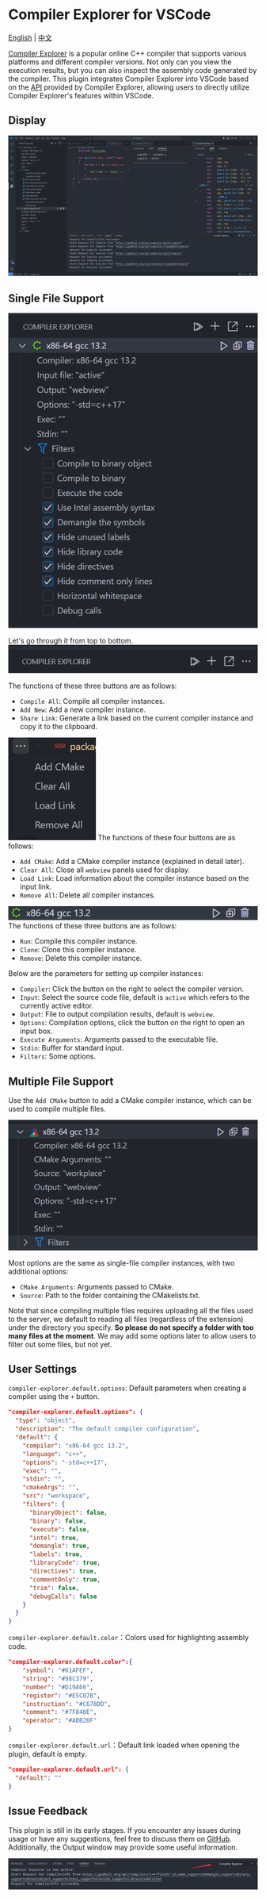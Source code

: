 # Compiler Explorer for VSCode

[English](./README.md) | [中文](./README-zh.md)

[Compiler Explorer](https://github.com/compiler-explorer/compiler-explorer) is a popular online C++ compiler that supports various platforms and different compiler versions. Not only can you view the execution results, but you can also inspect the assembly code generated by the compiler. This plugin integrates Compiler Explorer into VSCode based on the [API](https://github.com/compiler-explorer/compiler-explorer/blob/main/docs/API.md) provided by Compiler Explorer, allowing users to directly utilize Compiler Explorer's features within VSCode.

## Display

![Display](docs/Display.png)

## Single File Support

![UI](docs/SingleFile.png)

Let's go through it from top to bottom.
![view](docs/View.png)

The functions of these three buttons are as follows:
- `Compile All`: Compile all compiler instances.
- `Add New`: Add a new compiler instance.
- `Share Link`: Generate a link based on the current compiler instance and copy it to the clipboard.

![Extra](docs/Extra.png)
The functions of these four buttons are as follows:
- `Add CMake`: Add a CMake compiler instance (explained in detail later).
- `Clear All`: Close all `webview` panels used for display.
- `Load Link`: Load information about the compiler instance based on the input link.
- `Remove All`: Delete all compiler instances.

![instance](docs/Instance.png)
The functions of these three buttons are as follows:
- `Run`: Compile this compiler instance.
- `Clone`: Clone this compiler instance.
- `Remove`: Delete this compiler instance.

Below are the parameters for setting up compiler instances:

- `Compiler`: Click the button on the right to select the compiler version.
- `Input`: Select the source code file, default is `active` which refers to the currently active editor.
- `Output`: File to output compilation results, default is `webview`.
- `Options`: Compilation options, click the button on the right to open an input box.
- `Execute Arguments`: Arguments passed to the executable file.
- `Stdin`: Buffer for standard input.
- `Filters`: Some options.

## Multiple File Support
Use the `Add CMake` button to add a CMake compiler instance, which can be used to compile multiple files.

![CMake](docs/CMake.png)

Most options are the same as single-file compiler instances, with two additional options:
- `CMake Arguments`: Arguments passed to CMake.
- `Source`: Path to the folder containing the CMakelists.txt.

Note that since compiling multiple files requires uploading all the files used to the server, we default to reading all files (regardless of the extension) under the directory you specify. **So please do not specify a folder with too many files at the moment**. We may add some options later to allow users to filter out some files, but not yet.

## User Settings
`compiler-explorer.default.options`: Default parameters when creating a compiler using the `+` button.
```json
"compiler-explorer.default.options": {
  "type": "object",
  "description": "The default compiler configuration",
  "default": {
    "compiler": "x86-64 gcc 13.2",
    "language": "c++",
    "options": "-std=c++17",
    "exec": "",
    "stdin": "",
    "cmakeArgs": "",
    "src": "workspace",
    "filters": {
      "binaryObject": false,
      "binary": false,
      "execute": false,
      "intel": true,
      "demangle": true,
      "labels": true,
      "libraryCode": true,
      "directives": true,
      "commentOnly": true,
      "trim": false,
      "debugCalls": false
    }
  }
}
```

`compiler-explorer.default.color`：Colors used for highlighting assembly code.

```json
"compiler-explorer.default.color":{
    "symbol": "#61AFEF",
    "string": "#98C379",
    "number": "#D19A66",
    "register": "#E5C07B",
    "instruction": "#C678DD",
    "comment": "#7F848E",
    "operator": "#ABB2BF"
}

```
`compiler-explorer.default.url`：Default link loaded when opening the plugin, default is empty.

```json
"compiler-explorer.default.url": {
  "default": ""
}
```

## Issue Feedback
This plugin is still in its early stages. If you encounter any issues during usage or have any suggestions, feel free to discuss them on [GitHub](https://github.com/16bit-ykiko/vscode-compiler-explorer). Additionally, the Output window may provide some useful information.

![Output](docs/Output.png)